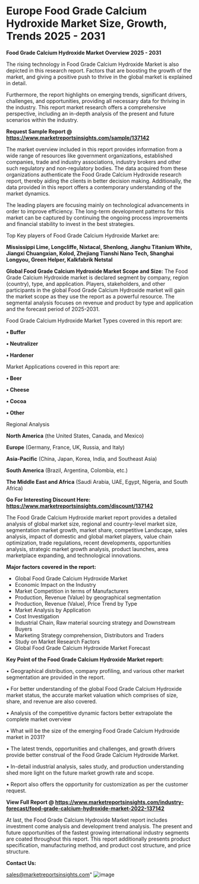 # Europe Food Grade Calcium Hydroxide Market Size, Growth, Trends 2025 - 2031

<Strong> Food Grade Calcium Hydroxide Market Overview 2025 - 2031</strong>

The rising technology in Food Grade Calcium Hydroxide Market is also depicted in this research report. Factors that are boosting the growth of the market, and giving a positive push to thrive in the global market is explained in detail.

Furthermore, the report highlights on emerging trends, significant drivers, challenges, and opportunities, providing all necessary data for thriving in the industry. This report market research offers a comprehensive perspective, including an in-depth analysis of the present and future scenarios within the industry.

<strong>Request Sample Report @ <a href=https://www.marketreportsinsights.com/sample/137142>https://www.marketreportsinsights.com/sample/137142</a></strong>

The market overview included in this report provides information from a wide range of resources like government organizations, established companies, trade and industry associations, industry brokers and other such regulatory and non-regulatory bodies. The data acquired from these organizations authenticate the Food Grade Calcium Hydroxide research report, thereby aiding the clients in better decision making. Additionally, the data provided in this report offers a contemporary understanding of the market dynamics.

The leading players are focusing mainly on technological advancements in order to improve efficiency. The long-term development patterns for this market can be captured by continuing the ongoing process improvements and financial stability to invest in the best strategies.

Top Key players of Food Grade Calcium Hydroxide Market are:

<strong>Mississippi Lime, Longcliffe, Nixtacal, Shenlong, Jianghu Titanium White, Jiangxi Chuangxian, Kolod, Zhejiang Tianshi Nano Tech, Shanghai Longyou, Green Helper, Kalkfabrik Netstal</strong>

<strong><b>Global Food Grade Calcium Hydroxide Market Scope and Size:</b></strong>
The Food Grade Calcium Hydroxide market is declared segment by company, region (country), type, and application. Players, stakeholders, and other participants in the global Food Grade Calcium Hydroxide market will gain the market scope as they use the report as a powerful resource. The segmental analysis focuses on revenue and product by type and application and the forecast period of 2025-2031.

Food Grade Calcium Hydroxide Market Types covered in this report are:

<strong>• Buffer

• Neutralizer

• Hardener</strong>

Market Applications covered in this report are:

<strong>• Beer

• Cheese

• Cocoa

• Other</strong> 

Regional Analysis

<strong>North America</strong> (the United States, Canada, and Mexico)

<strong>Europe</strong> (Germany, France, UK, Russia, and Italy)

<strong>Asia-Pacific</strong> (China, Japan, Korea, India, and Southeast Asia)

<strong>South America</strong> (Brazil, Argentina, Colombia, etc.)

<strong>The Middle East and Africa</strong> (Saudi Arabia, UAE, Egypt, Nigeria, and South Africa)

<strong>Go For Interesting Discount Here: <a href=https://www.marketreportsinsights.com/discount/137142>https://www.marketreportsinsights.com/discount/137142</a></strong>

The Food Grade Calcium Hydroxide market report provides a detailed analysis of global market size, regional and country-level market size, segmentation market growth, market share, competitive Landscape, sales analysis, impact of domestic and global market players, value chain optimization, trade regulations, recent developments, opportunities analysis, strategic market growth analysis, product launches, area marketplace expanding, and technological innovations.

<strong><b>Major factors covered in the report:</b></strong>
<ul>
  <li>Global Food Grade Calcium Hydroxide Market </li>
  <li>Economic Impact on the Industry</li>
  <li>Market Competition in terms of Manufacturers</li>
  <li>Production, Revenue (Value) by geographical segmentation</li>
  <li>Production, Revenue (Value), Price Trend by Type</li>
  <li>Market Analysis by Application</li>
  <li>Cost Investigation</li>
  <li>Industrial Chain, Raw material sourcing strategy and Downstream Buyers</li>
  <li>Marketing Strategy comprehension, Distributors and Traders</li>
  <li>Study on Market Research Factors</li>
  <li>Global Food Grade Calcium Hydroxide Market Forecast</li>
</ul>

<strong><b>Key Point of the Food Grade Calcium Hydroxide Market report:</b></strong>

• Geographical distribution, company profiling, and various other market segmentation are provided in the report.

• For better understanding of the global Food Grade Calcium Hydroxide market status, the accurate market valuation which comprises of size, share, and revenue are also covered.

• Analysis of the competitive dynamic factors better extrapolate the complete market overview

• What will be the size of the emerging Food Grade Calcium Hydroxide market in 2031?

• The latest trends, opportunities and challenges, and growth drivers provide better construal of the Food Grade Calcium Hydroxide Market.

• In-detail industrial analysis, sales study, and production understanding shed more light on the future market growth rate and scope.

• Report also offers the opportunity for customization as per the customer request.

<strong><b>View Full Report @ <a href=https://www.marketreportsinsights.com/industry-forecast/food-grade-calcium-hydroxide-market-2022-137142>https://www.marketreportsinsights.com/industry-forecast/food-grade-calcium-hydroxide-market-2022-137142</a></b></strong>


At last, the Food Grade Calcium Hydroxide Market report includes investment come analysis and development trend analysis. The present and future opportunities of the fastest growing international industry segments are coated throughout this report. This report additionally presents product specification, manufacturing method, and product cost structure, and price structure.

<strong>Contact Us:</strong>

sales@marketreportsinsights.com"
![image](https://github.com/user-attachments/assets/a64f9650-d880-46d9-9de5-eb80398a11ed)
